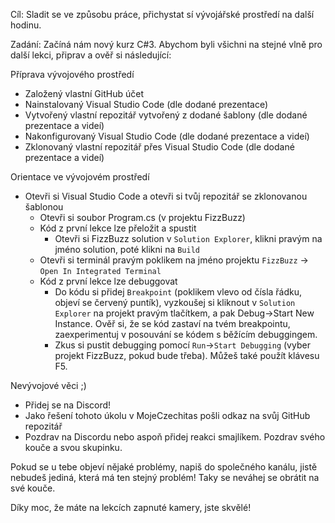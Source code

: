 Cíl: Sladit se ve způsobu práce, přichystat sí vývojářské prostředí na další hodinu.
 

Zadání:
Začíná nám nový kurz C#3. Abychom byli všichni na stejné vlně pro další lekci, připrav a ověř si následující:
 

Příprava vývojového prostředí
 

- Založený vlastní GitHub účet
- Nainstalovaný Visual Studio Code (dle dodané prezentace)
- Vytvořený vlastní repozitář vytvořený z dodané šablony (dle dodané prezentace a videí)
- Nakonfigurovaný Visual Studio Code (dle dodané prezentace a videí)
- Zklonovaný vlastní repozitář přes Visual Studio Code (dle dodané prezentace a videí)
 

Orientace ve vývojovém prostředí
 

- Otevři si Visual Studio Code a otevři si tvůj repozitář se zklonovanou šablonou
  - Otevři si soubor Program.cs (v projektu FizzBuzz)
  - Kód z první lekce lze přeložit a spustit
    - Otevři si FizzBuzz solution v `Solution Explorer`, klikni pravým na jméno solution, poté klikni na `Build`
  - Otevři si terminál pravým poklikem na jméno projektu `FizzBuzz` -> `Open In Integrated Terminal`
  - Kód z první lekce lze debuggovat
    - Do kódu si přidej `Breakpoint` (poklikem vlevo od čísla řádku, objeví se červený puntík), vyzkoušej si kliknout v `Solution Explorer` na projekt pravým tlačítkem, a pak Debug->Start New Instance. Ověř si, že se kód zastaví na tvém breakpointu, zaexperimentuj v posouvání se kódem s běžícím debuggingem.
    - Zkus si pustit debugging pomocí `Run`->`Start Debugging` (vyber projekt FizzBuzz, pokud bude třeba). Můžeš také použít klávesu F5.
 

Nevývojové věci ;)
 

- Přidej se na Discord!
- Jako řešení tohoto úkolu v MojeCzechitas pošli odkaz na svůj GitHub repozitář
- Pozdrav na Discordu nebo aspoň přidej reakci smajlíkem. Pozdrav svého kouče a svou skupinku.
 

Pokud se u tebe objeví nějaké problémy, napiš do společného kanálu, jistě nebudeš jediná, která má ten stejný problém! Taky se neváhej se obrátit na své kouče.
 

Díky moc, že máte na lekcích zapnuté kamery, jste skvělé!
